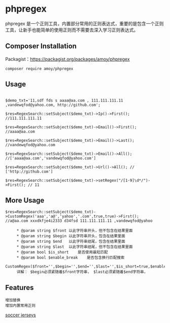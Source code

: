 # phpregex

phpregex 是一个正则工具，内置部分常用的正则表达式，重要的是包含一个正则工具，让新手也能简单的使用正则而不需要去深入学习正则表达式。

## Composer Installation

Packagist：https://packagist.org/packages/amoy/phpregex

````
composer require amoy/phpregex
````
## Usage
````

$demo_txt='11,sdf fds s aaaa@aa.com , 111.111.111.11 ,vandewqfod@yahoo.com, http://github.com';

$res=RegexSearch::setSubject($demo_txt)->Ip()->First();  //111.111.111.11

$res=RegexSearch::setSubject($demo_txt)->Email()->First(); //aaaa@aa.com

$res=RegexSearch::setSubject($demo_txt)->Email()->Last(); //vandewqfod@yahoo.com

$res=RegexSearch::setSubject($demo_txt)->Email()->All(); //['aaaa@aa.com','vandewqfod@yahoo.com']

$res=RegexSearch::setSubject($demo_txt)->Url()->All(); // ['http://github.com']

$res=RegexSearch::setSubject($demo_txt)->setRegex("/[1-9]\d*/")->First(); // 11

````
## More Usage
````
$res=RegexSearch::setSubject($demo_txt)->CustomRegex('aaa','a@','yahoo','.com',true,true)->First();
//a@aa.com xxxdkfje4i2333 d34fsd 111.111.111.11 ,vandewqfod@yahoo

     * @param string $front 以此字符串开头，但不包含在结果里面
     * @param string $begin 以此字符串开头，包含在结果里面
     * @param string $end   以此字符串结尾，包含在结果里面
     * @param string $last  以此字符串结尾，但不包含在结果里面
     * @param bool $is_short    是否使用最短匹配
     * @param bool $enable_break    是否包含换行匹配搜索
     CustomRegex($front='',$begin='',$end='',$last='',$is_short=true,$enable_break=false)
     详解： $begin必须紧随着$front字符串， $last必须紧随着$end字符串，
````
## Features
````
增加替换
增加内置常用正则
````
 [soccer jerseys](https://www.soccersjerseys.com/)
